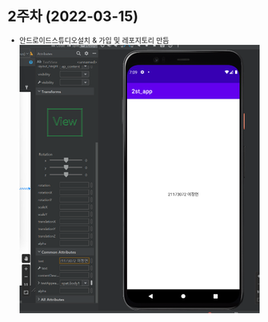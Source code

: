 # 2주차 (2022-03-15)
- 안드로이드스튜디오설치 & 가입 및 레포지토리 만듬
<img width="" height="" src="./pic/2st.png"></img>
